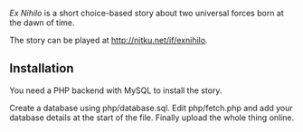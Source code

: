 *Ex Nihilo* is a short choice-based story about two universal forces born at the dawn of time.

The story can be played at http://nitku.net/if/exnihilo.


Installation
------------

You need a PHP backend with MySQL to install the story.

Create a database using php/database.sql. Edit php/fetch.php and add your database details at the start of the file.
Finally upload the whole thing online.